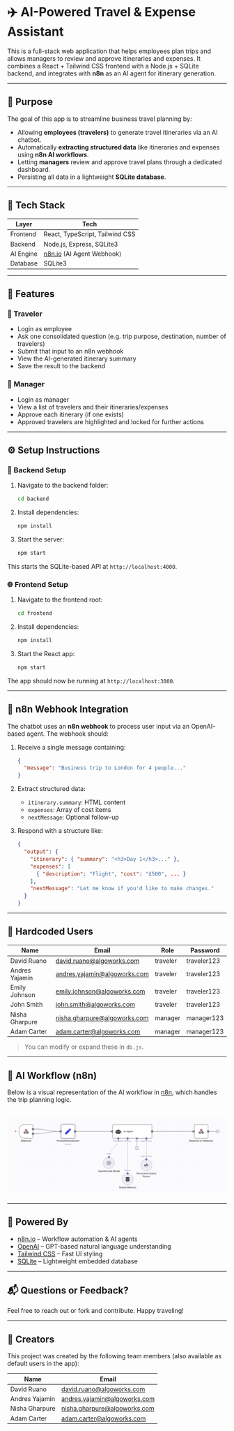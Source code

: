 # ✈️ AI-Powered Travel & Expense Assistant

This is a full-stack web application that helps employees plan trips and allows managers to review and approve itineraries and expenses. It combines a React + Tailwind CSS frontend with a Node.js + SQLite backend, and integrates with **n8n** as an AI agent for itinerary generation.

---

## 🎯 Purpose

The goal of this app is to streamline business travel planning by:

- Allowing **employees (travelers)** to generate travel itineraries via an AI chatbot.
- Automatically **extracting structured data** like itineraries and expenses using **n8n AI workflows**.
- Letting **managers** review and approve travel plans through a dedicated dashboard.
- Persisting all data in a lightweight **SQLite database**.

---

## 🧩 Tech Stack

| Layer     | Tech                                        |
| --------- | ------------------------------------------- |
| Frontend  | React, TypeScript, Tailwind CSS             |
| Backend   | Node.js, Express, SQLite3                   |
| AI Engine | [n8n.io](https://n8n.io) (AI Agent Webhook) |
| Database  | SQLite3                                     |

---

## 🚀 Features

### 🔹 Traveler

- Login as employee
- Ask one consolidated question (e.g. trip purpose, destination, number of travelers)
- Submit that input to an n8n webhook
- View the AI-generated itinerary summary
- Save the result to the backend

### 🔹 Manager

- Login as manager
- View a list of travelers and their itineraries/expenses
- Approve each itinerary (if one exists)
- Approved travelers are highlighted and locked for further actions

---

## ⚙️ Setup Instructions

### 🔧 Backend Setup

1. Navigate to the backend folder:

   ```bash
   cd backend
   ```

2. Install dependencies:

   ```bash
   npm install
   ```

3. Start the server:
   ```bash
   npm start
   ```

This starts the SQLite-based API at `http://localhost:4000`.

### 🌐 Frontend Setup

1. Navigate to the frontend root:

   ```bash
   cd frontend
   ```

2. Install dependencies:

   ```bash
   npm install
   ```

3. Start the React app:
   ```bash
   npm start
   ```

The app should now be running at `http://localhost:3000`.

---

## 🔁 n8n Webhook Integration

The chatbot uses an **n8n webhook** to process user input via an OpenAI-based agent. The webhook should:

1. Receive a single message containing:
   ```json
   {
     "message": "Business trip to London for 4 people..."
   }
   ```
2. Extract structured data:

   - `itinerary.summary`: HTML content
   - `expenses`: Array of cost items
   - `nextMessage`: Optional follow-up

3. Respond with a structure like:
   ```json
   {
     "output": {
       "itinerary": { "summary": "<h3>Day 1</h3>..." },
       "expenses": [
         { "description": "Flight", "cost": "£500", ... }
       ],
       "nextMessage": "Let me know if you'd like to make changes."
     }
   }
   ```

---

## 🔐 Hardcoded Users

| Name           | Email                        | Role     | Password    |
| -------------- | ---------------------------- | -------- | ----------- |
| David Ruano    | david.ruano@algoworks.com    | traveler | traveler123 |
| Andres Yajamin | andres.yajamin@algoworks.com | traveler | traveler123 |
| Emily Johnson  | emily.johnson@algoworks.com  | traveler | traveler123 |
| John Smith     | john.smith@algoworks.com     | traveler | traveler123 |
| Nisha Gharpure | nisha.gharpure@algoworks.com | manager  | manager123  |
| Adam Carter    | adam.carter@algoworks.com    | manager  | manager123  |

> You can modify or expand these in `db.js`.

---

## 🧠 AI Workflow (n8n)

Below is a visual representation of the AI workflow in [n8n](https://n8n.io), which handles the trip planning logic.

## ![n8n Workflow](./assets/n8n_workflow.png)

---

## 🤖 Powered By

- [n8n.io](https://n8n.io) – Workflow automation & AI agents
- [OpenAI](https://openai.com/) – GPT-based natural language understanding
- [Tailwind CSS](https://tailwindcss.com/) – Fast UI styling
- [SQLite](https://sqlite.org/) – Lightweight embedded database

---

## 📬 Questions or Feedback?

Feel free to reach out or fork and contribute. Happy traveling!

---

## 👥 Creators

This project was created by the following team members (also available as default users in the app):

| Name           | Email                        |
| -------------- | ---------------------------- |
| David Ruano    | david.ruano@algoworks.com    |
| Andres Yajamin | andres.yajamin@algoworks.com |
| Nisha Gharpure | nisha.gharpure@algoworks.com |
| Adam Carter    | adam.carter@algoworks.com    |
